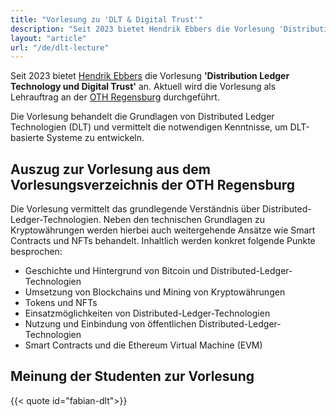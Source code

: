 ```yaml
---
title: "Vorlesung zu 'DLT & Digital Trust'"
description: "Seit 2023 bietet Hendrik Ebbers die Vorlesung 'Distribution Ledger Technology und Digital Trust' an"
layout: "article"
url: "/de/dlt-lecture"
---
```


Seit 2023 bietet [Hendrik Ebbers](/about-hendrik) die Vorlesung **'Distribution Ledger Technology und Digital Trust'** an.
Aktuell wird die Vorlesung als Lehrauftrag an der [OTH Regensburg](https://www.oth-regensburg.de) durchgeführt.

Die Vorlesung behandelt die Grundlagen von Distributed Ledger Technologien (DLT) und vermittelt die notwendigen
Kenntnisse, um DLT-basierte Systeme zu entwickeln.

## Auszug zur Vorlesung aus dem Vorlesungsverzeichnis der OTH Regensburg

Die Vorlesung vermittelt das grundlegende Verständnis über Distributed-Ledger-Technologien.
Neben den technischen Grundlagen zu Kryptowährungen werden hierbei auch weitergehende Ansätze wie
Smart Contracts und NFTs behandelt.
Inhaltlich werden konkret folgende Punkte besprochen:

- Geschichte und Hintergrund von Bitcoin und Distributed-Ledger-Technologien
- Umsetzung von Blockchains und Mining von Kryptowährungen
- Tokens und NFTs
- Einsatzmöglichkeiten von Distributed-Ledger-Technologien
- Nutzung und Einbindung von öffentlichen Distributed-Ledger-Technologien
- Smart Contracts und die Ethereum Virtual Machine (EVM)

## Meinung der Studenten zur Vorlesung

{{< quote id="fabian-dlt">}}
